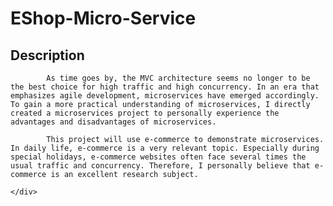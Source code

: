 <div>
  <h1>EShop-Micro-Service</h1>
</div>

<div>
  <h2>Description</h2>
    <div>

            As time goes by, the MVC architecture seems no longer to be the best choice for high traffic and high concurrency. In an era that emphasizes agile development, microservices have emerged accordingly. To gain a more practical understanding of microservices, I directly created a microservices project to personally experience the advantages and disadvantages of microservices.  

            This project will use e-commerce to demonstrate microservices. In daily life, e-commerce is a very relevant topic. Especially during special holidays, e-commerce websites often face several times the usual traffic and concurrency. Therefore, I personally believe that e-commerce is an excellent research subject.

    </div>
</div>

